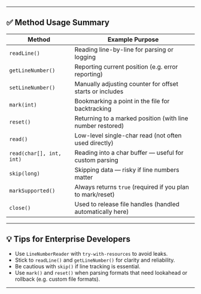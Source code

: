 
---

## ✅ **Method Usage Summary**

| Method | Example Purpose |
|--------|-----------------|
| `readLine()` | Reading line-by-line for parsing or logging |
| `getLineNumber()` | Reporting current position (e.g. error reporting) |
| `setLineNumber()` | Manually adjusting counter for offset starts or includes |
| `mark(int)` | Bookmarking a point in the file for backtracking |
| `reset()` | Returning to a marked position (with line number restored) |
| `read()` | Low-level single-char read (not often used directly) |
| `read(char[], int, int)` | Reading into a char buffer — useful for custom parsing |
| `skip(long)` | Skipping data — risky if line numbers matter |
| `markSupported()` | Always returns `true` (required if you plan to mark/reset) |
| `close()` | Used to release file handles (handled automatically here) |

---

## 💡 Tips for Enterprise Developers

- Use `LineNumberReader` with `try-with-resources` to avoid leaks.
- Stick to `readLine()` and `getLineNumber()` for clarity and reliability.
- Be cautious with `skip()` if line tracking is essential.
- Use `mark()` and `reset()` when parsing formats that need lookahead or rollback (e.g. custom file formats).

---

